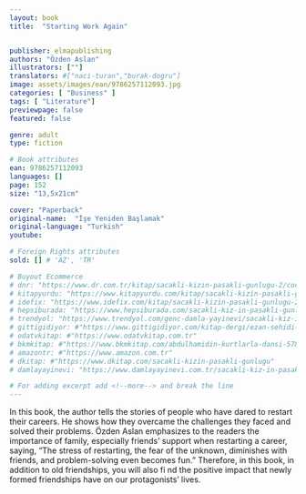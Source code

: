 ```yaml
---
layout: book
title:  "Starting Work Again"


publisher: elmapublishing
authors: "Özden Aslan"
illustrators: [""]
translators: #["naci-turan","burak-dogru"]
image: assets/images/ean/9786257112093.jpg
categories: [ "Business" ]
tags: [ "Literature"]
previewpage: false
featured: false

genre: adult
type: fiction

# Book attributes
ean: 9786257112093
languages: []
page: 152
size: "13,5x21cm"

cover: "Paperback"
original-name:  "İşe Yeniden Başlamak"
original-language: "Turkish"
youtube:

# Foreign Rights attributes
sold: [] # 'AZ', 'TR'

# Buyout Ecommerce
# dnr: "https://www.dr.com.tr/kitap/sacakli-kizin-pasakli-gunlugu-2/cocuk-ve-genclik/genclik-10-yas/roman-oyku/urunno=0001893059001"
# kitapyurdu: "https://www.kitapyurdu.com/kitap/sacakli-kizin-pasakli-gunlugu-2-/560122.html&filter_name=Sa%C3%A7akl%C4%B1+K%C4%B1z%27%C4%B1n+Pasakl%C4%B1+G%C3%BCnl%C3%BC%C4%9F%C3%BC+2"
# idefix: "https://www.idefix.com/kitap/sacakli-kizin-pasakli-gunlugu-2/cocuk-ve-genclik/genclik-10-yas/roman-oyku/urunno=0001893059001"
# hepsiburada: "https://www.hepsiburada.com/sacakli-kiz-in-pasakli-gunlugu-2-damla-yayinevi-p-HBV000012ER86"
# trendyol: "https://www.trendyol.com/genc-damla-yayinevi/sacakli-kiz-in-pasakli-gunlugu-2-p-54825777"
# gittigidiyor: #"https://www.gittigidiyor.com/kitap-dergi/ezan-sehidi-adnan-menderes_pdp_732728793"
# odatvkitap: #"https://www.odatvkitap.com.tr"
# bkmkitap: #"https://www.bkmkitap.com/abdulhamidin-kurtlarla-dansi-578226"
# amazontr: #"https://www.amazon.com.tr"
# dkitap: #"https://www.dkitap.com/sacakli-kizin-pasakli-gunlugu"
# damlayayinevi: "https://www.damlayayinevi.com.tr/sacakli-kiz-in-pasakli-gunlugu-2-bu-iste-bi-terslik-var"

# For adding excerpt add <!--more--> and break the line
---
```

In this book, the author tells the stories of people
who have dared to restart their careers. He shows
how they overcame the challenges they faced and
solved their problems. Özden Aslan emphasizes
to the readers the importance of family, especially
friends’ support when restarting a career, saying,
“The stress of restarting, the fear of the unknown,
diminishes with friends, and problem-solving even
becomes fun.” Therefore, in this book, in addition
to old friendships, you will also fi nd the positive
impact that newly formed friendships have on our
protagonists’ lives.
<!--more--> 

